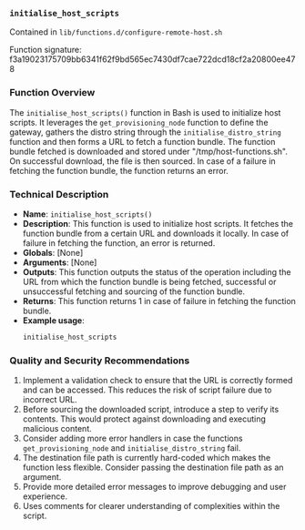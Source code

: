 ### `initialise_host_scripts`

Contained in `lib/functions.d/configure-remote-host.sh`

Function signature: f3a19023175709bb6341f62f9bd565ec7430df7cae722dcd18cf2a20800ee478

### Function Overview 

The `initialise_host_scripts()` function in Bash is used to initialize host scripts. It leverages the `get_provisioning_node` function to define the gateway, gathers the distro string through the `initialise_distro_string` function and then forms a URL to fetch a function bundle. The function bundle fetched is downloaded and stored under "/tmp/host-functions.sh". On successful download, the file is then sourced. In case of a failure in fetching the function bundle, the function returns an error.

### Technical Description

- **Name**: `initialise_host_scripts()`
- **Description**: This function is used to initialize host scripts. It fetches the function bundle from a certain URL and downloads it locally. In case of failure in fetching the function, an error is returned.
- **Globals**: [None]
- **Arguments**: [None]
- **Outputs**: This function outputs the status of the operation including the URL from which the function bundle is being fetched, successful or unsuccessful fetching and sourcing of the function bundle.
- **Returns**: This function returns 1 in case of failure in fetching the function bundle.
- **Example usage**:
    ```bash
    initialise_host_scripts
    ```

### Quality and Security Recommendations 

1. Implement a validation check to ensure that the URL is correctly formed and can be accessed. This reduces the risk of script failure due to incorrect URL.
2. Before sourcing the downloaded script, introduce a step to verify its contents. This would protect against downloading and executing malicious content.
3. Consider adding more error handlers in case the functions `get_provisioning_node` and `initialise_distro_string` fail.
4. The destination file path is currently hard-coded which makes the function less flexible. Consider passing the destination file path as an argument.
5. Provide more detailed error messages to improve debugging and user experience.
6. Uses comments for clearer understanding of complexities within the script.

